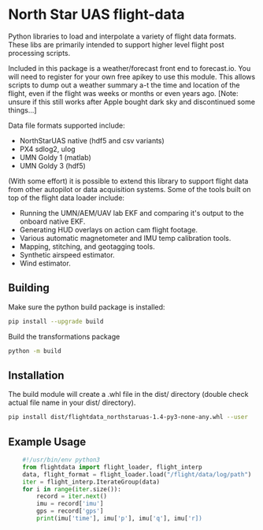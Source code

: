 # North Star UAS flight-data

Python libraries to load and interpolate a variety of flight data formats.
These libs are primarily intended to support higher level flight post processing
scripts.

Included in this package is a weather/forecast front end to forecast.io.  You
will need to register for your own free apikey to use this module.  This allows
scripts to dump out a weather summary a-t the time and location of the flight,
even if the flight was weeks or months or even years ago.  [Note: unsure if this
still works after Apple bought dark sky and discontinued some things...]

Data file formats supported include:

* NorthStarUAS native (hdf5 and csv variants)
* PX4 sdlog2, ulog
* UMN Goldy 1 (matlab)
* UMN Goldy 3 (hdf5)

(With some effort) it is possible to extend this library to support flight data
from other autopilot or data acquisition systems.  Some of the tools built on
top of the flight data loader include:

* Running the UMN/AEM/UAV lab EKF and comparing it's output to the
  onboard native EKF.
* Generating HUD overlays on action cam flight footage.
* Various automatic magnetometer and IMU temp calibration tools.
* Mapping, stitching, and geotagging tools.
* Synthetic airspeed estimator.
* Wind estimator.

## Building

Make sure the python build package is installed:

```bash
pip install --upgrade build
```

Build the transformations package

```bash
python -m build
```

## Installation

The build module will create a .whl file in the dist/ directory (double check
actual file name in your dist/ directory).

```bash
pip install dist/flightdata_northstaruas-1.4-py3-none-any.whl --user
```

## Example Usage

```python
    #!/usr/bin/env python3
    from flightdata import flight_loader, flight_interp
    data, flight_format = flight_loader.load("/flight/data/log/path")
    iter = flight_interp.IterateGroup(data)
    for i in range(iter.size()):
        record = iter.next()
        imu = record['imu']
        gps = record['gps']
        print(imu['time'], imu['p'], imu['q'], imu['r])
```
